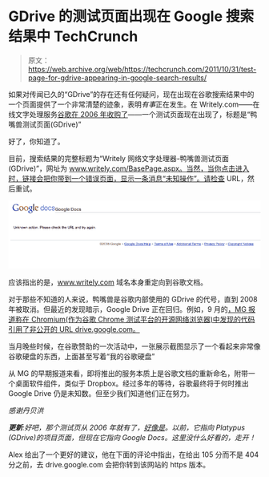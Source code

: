 # GDrive 的测试页面出现在 Google 搜索结果中 TechCrunch

> 原文：<https://web.archive.org/web/https://techcrunch.com/2011/10/31/test-page-for-gdrive-appearing-in-google-search-results/>

如果对传闻已久的“GDrive”的存在还有任何疑问，现在出现在谷歌搜索结果中的一个页面提供了一个非常清楚的迹象，表明*有事*正在发生。在 Writely.com——在线文字处理服务[谷歌在 2006 年收购了](https://web.archive.org/web/20230205005022/https://techcrunch.com/2006/03/09/writely-confirms-google-acquisition/)——一个测试页面现在出现了，标题是“鸭嘴兽测试页面(GDrive)”

好了，你知道了。

目前，搜索结果的完整标题为“Writely 网络文字处理器-鸭嘴兽测试页面(GDrive)”，网址为 www.writely.com/BasePage.aspx。当然，当你点击进入时，链接会把你带到一个错误页面，显示一条消息“未知操作”。请检查 URL，然后重试。

[![](img/2bf20ba4f7aa595aee40b3171d4fce64.png "google-docs-error")](https://web.archive.org/web/20230205005022/https://techcrunch.com/wp-content/uploads/2011/10/google-docs-error.png)

应该指出的是，www.writely.com 域名本身重定向到谷歌文档。

对于那些不知道的人来说，鸭嘴兽是谷歌内部使用的 GDrive 的代号，直到 2008 年被取消。但最近的发现暗示，Google Drive 正在回归。例如，9 月的[，MG 报道称在 Chromium(作为谷歌 Chrome 测试平台的开源网络浏览器)中发现的代码引用了非公开的 URL drive.google.com。](https://web.archive.org/web/20230205005022/https://techcrunch.com/2011/09/08/google-drive-pic/)

当月晚些时候，在谷歌赞助的一次活动中，一张展示截图显示了一个看起来非常像谷歌硬盘的东西，上面甚至写着“我的谷歌硬盘”

从 MG 的早期报道来看，即将推出的服务本质上是谷歌文档的重新命名，附带一个桌面软件组件，类似于 Dropbox。经过多年的等待，谷歌最终将于何时推出 Google Drive 仍是未知数。但至少我们知道他们正在努力。

*感谢丹贝洪*

***更新**:好吧，那个测试页从 2006 年就有了，[好像是](https://web.archive.org/web/20230205005022/http://symbii.com/stories.php?sid=355&tid=25)。以前，它指向 Platypus (GDrive)的项目页面，但现在它指向 Google Docs。这里没什么好看的，走开！*

Alex 给出了一个更好的建议，他在下面的评论中指出，在给出 105 分而不是 404 分之前，去 drive.google.com 会把你转到该网站的 https 版本。